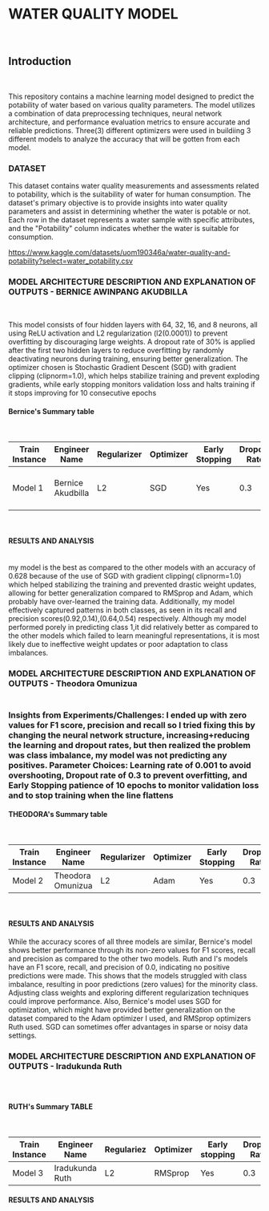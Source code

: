 <h1>WATER QUALITY MODEL</h1><br>
<h2>Introduction</h2><br>

This repository contains a machine learning model designed to predict the potability of water based on various quality parameters. The model utilizes a combination of data preprocessing techniques, neural network architecture, and performance evaluation metrics to ensure accurate and reliable predictions. Three(3) different optimizers were used in buildiing 3 different models to analyze the accuracy that will be gotten from each model.

<h3>DATASET</h3>
This dataset contains water quality measurements and assessments related to potability, which is the suitability of water for human consumption. The dataset's primary objective is to provide insights into water quality parameters and assist in determining whether the water is potable or not. Each row in the dataset represents a water sample with specific attributes, and the "Potability" column indicates whether the water is suitable for consumption.

https://www.kaggle.com/datasets/uom190346a/water-quality-and-potability?select=water_potability.csv

<h3>MODEL ARCHITECTURE DESCRIPTION AND EXPLANATION OF OUTPUTS - BERNICE AWINPANG AKUDBILLA</h3><br>
    
This model consists of four hidden layers with 64, 32, 16, and 8 neurons, all using ReLU activation and L2 regularization (l2(0.0001)) to prevent overfitting by discouraging large weights. A dropout rate of 30% is applied after the first two hidden layers to reduce overfitting by randomly deactivating neurons during training, ensuring better generalization. The optimizer chosen is Stochastic Gradient Descent (SGD) with gradient clipping (clipnorm=1.0), which helps stabilize training and prevent exploding gradients, while early stopping monitors validation loss and halts training if it stops improving for 10 consecutive epochs

<h4>Bernice's Summary table</h4><br>

| Train Instance | Engineer Name     | Regularizer | Optimizer | Early Stopping | Dropout Rate | Accuracy | F1 Score        | Recall         | Precision      |
|----------------|-------------------|-------------|-----------|----------------|--------------|----------|-----------------|----------------|----------------|
| Model 1        | Bernice  Akudbilla | L2          | SGD      | Yes            | 0.3          | 0.628    | 0- 0.76, 1- 0.22| 0- 0.92, 1-0.14| 0- 0.64, 1-0.54|
    
<br>

<h4>RESULTS AND ANALYSIS</h4><br>
my model is the best as compared to the other models with an accuracy of 0.628 because of the use of SGD with gradient clipping( clipnorm=1.0) which helped stabilizing the training and prevented drastic weight updates, allowing for better generalization compared to RMSprop and Adam, which probably have over-learned the training data. Additionally, my model effectively captured patterns in both classes, as seen in its recall and precision scores(0.92,0.14),(0.64,0.54) respectively. Although my model performed porely in predicting class 1,it did relatively better as compared to the other models which failed to learn meaningful representations, it is most likely due to ineffective weight updates or poor adaptation to class imbalances.
<br>

<h3>MODEL ARCHITECTURE DESCRIPTION AND EXPLANATION OF OUTPUTS - Theodora Omunizua<h3><br>
Insights from Experiments/Challenges: I ended up with zero values for F1 score, precision and recall so I tried fixing this by changing the neural network structure, increasing+reducing the learning and dropout rates, but then realized the problem was class imbalance, my model was not predicting any positives.
Parameter Choices: Learning rate of 0.001 to avoid overshooting, Dropout rate of 0.3 to prevent overfitting, and Early Stopping patience of 10 epochs to monitor validation loss and to stop training when the line flattens
<h4>THEODORA's Summary table</h4><br>
    
| Train Instance | Engineer Name     | Regularizer | Optimizer | Early Stopping | Dropout Rate | Accuracy   | F1 Score | Recall | Precision |
|----------------|-------------------|-------------|-----------|----------------|--------------|------------|----------|--------|-----------|
| Model 2        | Theodora Omunizua | L2          | Adam      | Yes            | 0.3          | 0.624      | 0.0      | 0.0    | 0.0       |

<br>
<h4>RESULTS AND ANALYSIS</h4>
While the accuracy scores of all three models are similar, Bernice's model shows better performance through its non-zero values for F1 scores, recall and precision as compared to the other two models. Ruth and I's models have an F1 score, recall, and precision of 0.0, indicating no positive predictions were made. This shows that the models struggled with class imbalance, resulting in poor predictions (zero values) for the minority class. Adjusting class weights and exploring different regularization techniques could improve performance.
Also, Bernice's model uses SGD for optimization, which might have provided better generalization on the dataset compared to the Adam optimizer I used, and RMSprop optimizers Ruth used. SGD can sometimes offer advantages in sparse or noisy data settings.
<br>
  
<h3>MODEL ARCHITECTURE DESCRIPTION AND EXPLANATION OF OUTPUTS - Iradukunda Ruth <h3><br>
    
<h4>RUTH's Summary TABLE</h4><br>

| Train Instance | Engineer Name   | Regulariez | Optimizer | Early stopping | Dropout Rate | Accuracy | F1 Score | Recall | Precision |
|----------------|-----------------|------------|-----------|----------------|--------------|----------|----------|--------|-----------|
| Model 3        | Iradukunda Ruth | L2         | RMSprop   | Yes            | 0.3          | 0.6      | 0.0      | 0.0    | 0.0       |

<h4>RESULTS AND ANALYSIS</h4>

